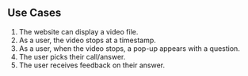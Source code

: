## Use Cases

1. The website can display a video file.
2. As a user, the video stops at a timestamp.
3. As a user, when the video stops, a pop-up appears with a question.
4. The user picks their call/answer.
5. The user receives feedback on their answer.
